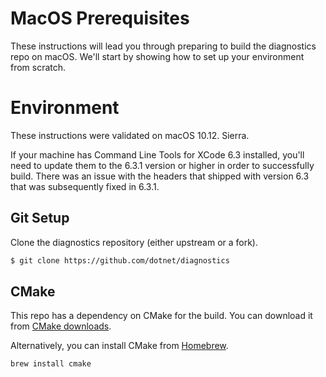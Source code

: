 MacOS Prerequisites 
===================

These instructions will lead you through preparing to build the diagnostics repo on macOS. We'll start by showing how to set up your environment from scratch.

Environment
===========

These instructions were validated on macOS 10.12. Sierra.

If your machine has Command Line Tools for XCode 6.3 installed, you'll need to update them to the 6.3.1 version or higher in order to successfully build. There was an issue with the headers that shipped with version 6.3 that was subsequently fixed in 6.3.1.

Git Setup
---------

Clone the diagnostics repository (either upstream or a fork).

```sh
$ git clone https://github.com/dotnet/diagnostics
```


CMake
-----

This repo has a dependency on CMake for the build. You can download it from [CMake downloads](http://www.cmake.org/download/).

Alternatively, you can install CMake from [Homebrew](http://brew.sh/).

```sh
brew install cmake
```
